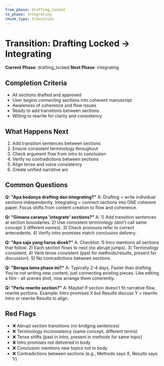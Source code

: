 ```yaml
---
from_phase: drafting_locked
to_phase: integrating
chunk_type: transition
---
```


# Transition: Drafting Locked → Integrating

**Current Phase**: drafting_locked
**Next Phase**: integrating

## Completion Criteria

- All sections drafted and approved
- User begins connecting sections into coherent manuscript
- Awareness of coherence and flow issues
- Ready to add transitions between sections
- Willing to rewrite for clarity and consistency

## What Happens Next

1. Add transition sentences between sections
2. Ensure consistent terminology throughout
3. Check argument flow from intro to conclusion
4. Verify no contradictions between sections
5. Align tense and voice consistency
6. Create unified narrative arc

## Common Questions

**Q: "Apa bedanya drafting dan integrating?"**
A: Drafting = write individual sections independently. Integrating = connect sections into ONE coherent paper. Focus shifts from content creation to flow and coherence.

**Q: "Gimana caranya 'integrate' sections?"**
A: 1) Add transition sentences at section boundaries. 2) Use consistent terminology (don't call same concept 3 different names). 3) Check pronouns refer to correct antecedents. 4) Verify intro promises match conclusion delivery.

**Q: "Apa saja yang harus dicek?"**
A: Checklist: 1) Intro mentions all sections that follow. 2) Each section flows to next (no abrupt jumps). 3) Terminology consistent. 4) Verb tense consistent (past for methods/results, present for discussion). 5) No contradictions between sections.

**Q: "Berapa lama phase ini?"**
A: Typically 2-4 days. Faster than drafting. You're not writing new content, just connecting existing pieces. Like editing a film - all scenes shot, now arrange them coherently.

**Q: "Perlu rewrite section?"**
A: Maybe! If section doesn't fit narrative flow, rewrite portions. Example: Intro promises X but Results discuss Y = rewrite Intro or rewrite Results to align.

## Red Flags

- ❌ Abrupt section transitions (no bridging sentences)
- ❌ Terminology inconsistency (same concept, different terms)
- ❌ Tense shifts (past in intro, present in methods for same topic)
- ❌ Intro promises not delivered in body
- ❌ Conclusion mentions new topics not in body
- ❌ Contradictions between sections (e.g., Methods says X, Results says Y)
